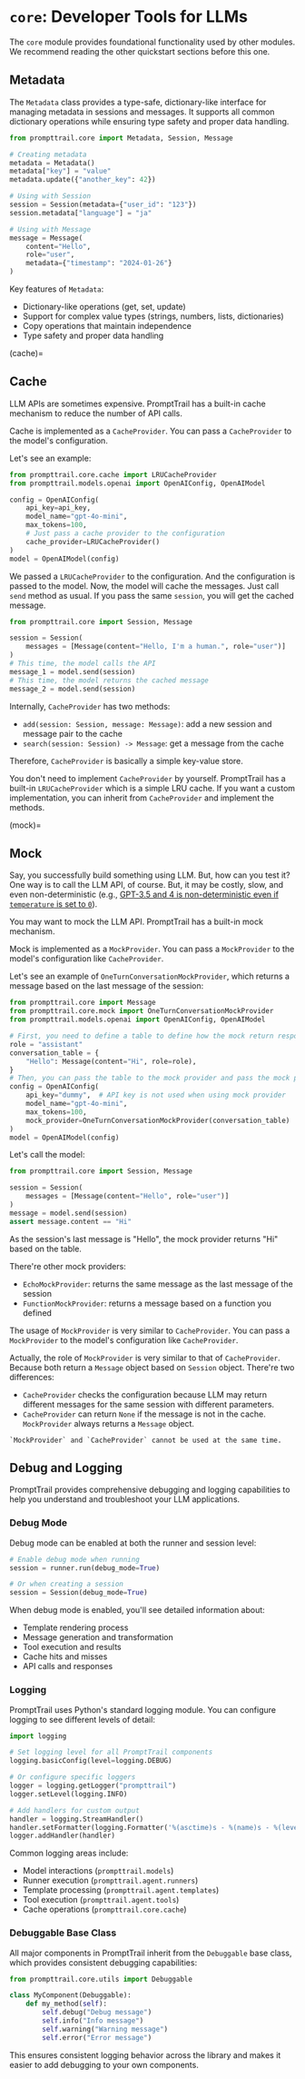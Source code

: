 # `core`: Developer Tools for LLMs

The `core` module provides foundational functionality used by other modules.
We recommend reading the other quickstart sections before this one.

## Metadata

The `Metadata` class provides a type-safe, dictionary-like interface for managing metadata in sessions and messages. It supports all common dictionary operations while ensuring type safety and proper data handling.

```python
from prompttrail.core import Metadata, Session, Message

# Creating metadata
metadata = Metadata()
metadata["key"] = "value"
metadata.update({"another_key": 42})

# Using with Session
session = Session(metadata={"user_id": "123"})
session.metadata["language"] = "ja"

# Using with Message
message = Message(
    content="Hello",
    role="user",
    metadata={"timestamp": "2024-01-26"}
)
```

Key features of `Metadata`:
- Dictionary-like operations (get, set, update)
- Support for complex value types (strings, numbers, lists, dictionaries)
- Copy operations that maintain independence
- Type safety and proper data handling


(cache)=
## Cache

LLM APIs are sometimes expensive. PromptTrail has a built-in cache mechanism to reduce the number of API calls.

Cache is implemented as a `CacheProvider`. You can pass a `CacheProvider` to the model's configuration.

Let's see an example:

```python
from prompttrail.core.cache import LRUCacheProvider
from prompttrail.models.openai import OpenAIConfig, OpenAIModel

config = OpenAIConfig(
    api_key=api_key,
    model_name="gpt-4o-mini",
    max_tokens=100,
    # Just pass a cache provider to the configuration
    cache_provider=LRUCacheProvider()
)
model = OpenAIModel(config)
```

We passed a `LRUCacheProvider` to the configuration. And the configuration is passed to the model.
Now, the model will cache the messages.
Just call `send` method as usual. If you pass the same `session`, you will get the cached message.

```python
from prompttrail.core import Session, Message

session = Session(
    messages = [Message(content="Hello, I'm a human.", role="user")]
)
# This time, the model calls the API
message_1 = model.send(session)
# This time, the model returns the cached message
message_2 = model.send(session)
```

Internally, `CacheProvider` has two methods:
- `add(session: Session, message: Message)`: add a new session and message pair to the cache
- `search(session: Session) -> Message`: get a message from the cache

Therefore, `CacheProvider` is basically a simple key-value store.

You don't need to implement `CacheProvider` by yourself. PromptTrail has a built-in `LRUCacheProvider` which is a simple LRU cache. If you want a custom implementation, you can inherit from `CacheProvider` and implement the methods.

(mock)=
## Mock

Say, you successfully build something using LLM. But, how can you test it?
One way is to call the LLM API, of course. But, it may be costly, slow, and even non-deterministic (e.g., [GPT-3.5 and 4 is non-deterministic even if `temperature` is set to `0`](https://152334h.github.io/blog/non-determinism-in-gpt-4/)).


You may want to mock the LLM API. PromptTrail has a built-in mock mechanism.

Mock is implemented as a `MockProvider`. You can pass a `MockProvider` to the model's configuration like `CacheProvider`.

Let's see an example of `OneTurnConversationMockProvider`, which returns a message based on the last message of the session:

```python
from prompttrail.core import Message
from prompttrail.core.mock import OneTurnConversationMockProvider
from prompttrail.models.openai import OpenAIConfig, OpenAIModel

# First, you need to define a table to define how the mock return response based on last message
role = "assistant"
conversation_table = {
    "Hello": Message(content="Hi", role=role),
}
# Then, you can pass the table to the mock provider and pass the mock provider to the configuration
config = OpenAIConfig(
    api_key="dummy",  # API key is not used when using mock provider
    model_name="gpt-4o-mini",
    max_tokens=100,
    mock_provider=OneTurnConversationMockProvider(conversation_table)
)
model = OpenAIModel(config)
```

Let's call the model:
```python
from prompttrail.core import Session, Message

session = Session(
    messages = [Message(content="Hello", role="user")]
)
message = model.send(session)
assert message.content == "Hi"
```

As the session's last message is "Hello", the mock provider returns "Hi" based on the table.

There're other mock providers:

- `EchoMockProvider`: returns the same message as the last message of the session
- `FunctionMockProvider`: returns a message based on a function you defined

The usage of `MockProvider` is very similar to `CacheProvider`. You can pass a `MockProvider` to the model's configuration like `CacheProvider`.

Actually, the role of `MockProvider` is very similar to that of `CacheProvider`. Because both return a `Message` object based on `Session` object. There're two differences:

- `CacheProvider` checks the configuration because LLM may return different messages for the same session with different parameters.
- `CacheProvider` can return `None` if the message is not in the cache. `MockProvider` always returns a `Message` object.


```{Note}
`MockProvider` and `CacheProvider` cannot be used at the same time.
```

## Debug and Logging

PromptTrail provides comprehensive debugging and logging capabilities to help you understand and troubleshoot your LLM applications.

### Debug Mode

Debug mode can be enabled at both the runner and session level:

```python
# Enable debug mode when running
session = runner.run(debug_mode=True)

# Or when creating a session
session = Session(debug_mode=True)
```

When debug mode is enabled, you'll see detailed information about:
- Template rendering process
- Message generation and transformation
- Tool execution and results
- Cache hits and misses
- API calls and responses

### Logging

PromptTrail uses Python's standard logging module. You can configure logging to see different levels of detail:

```python
import logging

# Set logging level for all PromptTrail components
logging.basicConfig(level=logging.DEBUG)

# Or configure specific loggers
logger = logging.getLogger("prompttrail")
logger.setLevel(logging.INFO)

# Add handlers for custom output
handler = logging.StreamHandler()
handler.setFormatter(logging.Formatter('%(asctime)s - %(name)s - %(levelname)s - %(message)s'))
logger.addHandler(handler)
```

Common logging areas include:
- Model interactions (`prompttrail.models`)
- Runner execution (`prompttrail.agent.runners`)
- Template processing (`prompttrail.agent.templates`)
- Tool execution (`prompttrail.agent.tools`)
- Cache operations (`prompttrail.core.cache`)

### Debuggable Base Class

All major components in PromptTrail inherit from the `Debuggable` base class, which provides consistent debugging capabilities:

```python
from prompttrail.core.utils import Debuggable

class MyComponent(Debuggable):
    def my_method(self):
        self.debug("Debug message")
        self.info("Info message")
        self.warning("Warning message")
        self.error("Error message")
```

This ensures consistent logging behavior across the library and makes it easier to add debugging to your own components.
